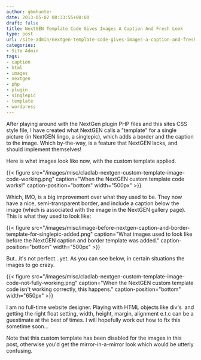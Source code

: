 ```yaml
---
author: gbmhunter
date: 2013-05-02 08:33:55+00:00
draft: false
title: NextGEN Template Code Gives Images A Caption And Fresh Look
type: post
url: /site-admin/nextgen-template-code-gives-images-a-caption-and-fresh-look
categories:
- Site Admin
tags:
- caption
- html
- images
- nextgen
- php
- plugin
- singlepic
- template
- wordpress
---
```


After playing around with the NextGen plugin PHP files and this sites CSS style file, I have created what NextGEN calls a "template" for a single picture (in NextGEN lingo, a singlepic), which adds a border and the caption to the image. Which by-the-way, is a feature that NextGEN lacks, and should implement themselves!

Here is what images look like now, with the custom template applied.

{{< figure src="/images/misc/cladlab-nextgen-custom-template-image-code-working.png" caption="When the NextGEN custom template code works!" caption-position="bottom" width="500px" >}}

Which, IMO, is a big improvement over what they used to be. They now have a nice, semi-transparent border, and include a caption below the image (which is associated with the image in the NextGEN gallery page). This is what they used to look like:

{{< figure src="/images/misc/image-before-nextgen-caption-and-border-template-for-singlepic-added.png" caption="What images used to look like before the NextGEN caption and border template was added." caption-position="bottom" width="500px" >}}

But...it's not perfect...yet. As you can see below, in certain situations the images to go crazy.

{{< figure src="/images/misc/cladlab-nextgen-custom-template-image-code-not-fully-working.png" caption="When the NextGEN custom template code isn't working correctly, this happens." caption-position="bottom" width="650px" >}}

I am no full-time website designer. Playing with HTML objects like div's  and getting the right float setting, width, height, margin, alignment e.t.c can be a guestimate at the best of times. I will hopefully work out how to fix this sometime soon...

Note that this custom template has been disabled for the images in this post, otherwise you'd get the mirror-in-a-mirror look which would be utterly confusing.
